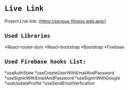 
# `Live Link`
Project Live link: (https://serious-fitness.web.app/)

## `Used Libraries`
*React-router-dom
*React-bootstrap
*Bootstrap
*Firebase

## `Used Firebase hooks List:`
*useAuthState
*useCreateUserWithEmailAndPassword
*useSignInWithEmailAndPassword
*useSignInWithGoogle
*useUpdateProfile
*useSendEmailVerfication







